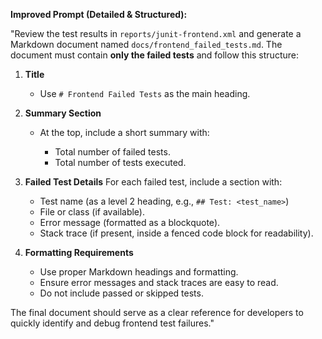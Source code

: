 **Improved Prompt (Detailed & Structured):**

"Review the test results in `reports/junit-frontend.xml` and generate a Markdown document named `docs/frontend_failed_tests.md`. The document must contain **only the failed tests** and follow this structure:

1. **Title**

   * Use `# Frontend Failed Tests` as the main heading.

2. **Summary Section**

   * At the top, include a short summary with:

     * Total number of failed tests.
     * Total number of tests executed.

3. **Failed Test Details**
   For each failed test, include a section with:

   * Test name (as a level 2 heading, e.g., `## Test: <test_name>`)
   * File or class (if available).
   * Error message (formatted as a blockquote).
   * Stack trace (if present, inside a fenced code block for readability).

4. **Formatting Requirements**

   * Use proper Markdown headings and formatting.
   * Ensure error messages and stack traces are easy to read.
   * Do not include passed or skipped tests.

The final document should serve as a clear reference for developers to quickly identify and debug frontend test failures."

